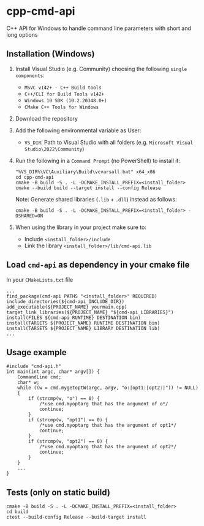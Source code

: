 # cpp-cmd-api
C++ API for Windows to handle command line parameters with short and long options

## Installation (Windows)
1. Install Visual Studio (e.g. Community) choosing the following `single components`:
    - `MSVC v142+ - C++ Build tools`
    - `C++/CLI for Build Tools v142+`
    - `Windows 10 SDK (10.2.20348.0+)`
    - `CMake C++ Tools for Windows`

2. Download the repository

3. Add the following environmental variable as User:
    - `VS_DIR`: Path to Visual Studio with all folders (e.g. `Microsoft Visual Studio\2022\Community`)

4. Run the following in a `Command Prompt` (no PowerShell) to install it:
    ```
    "%VS_DIR%\VC\Auxiliary\Build\vcvarsall.bat" x64_x86
    cd cpp-cmd-api
    cmake -B build -S . -L -DCMAKE_INSTALL_PREFIX=<install_folder>
    cmake --build build --target install --config Release
    ```
    Note: Generate shared libraries (`.lib` + `.dll`) instead as follows:
    ```
    cmake -B build -S . -L -DCMAKE_INSTALL_PREFIX=<install_folder> -DSHARED=ON
    ```
5. When using the library in your project make sure to:
    - Include `<install_folder>/include`
    - Link the library `<install_folder>/lib/cmd-api.lib`


## Load `cmd-api` as dependency in your cmake file
In your `CMakeLists.txt` file
```
...
find_package(cmd-api PATHS "<install_folder>" REQUIRED)
include_directories(${cmd-api_INCLUDE_DIR})
add_executable(${PROJECT_NAME} yourmain.cpp)
target_link_libraries(${PROJECT_NAME} "${cmd-api_LIBRARIES}")
install(FILES ${cmd-api_RUNTIME} DESTINATION bin)
install(TARGETS ${PROJECT_NAME} RUNTIME DESTINATION bin)
install(TARGETS ${PROJECT_NAME} LIBRARY DESTINATION lib)
...
```

## Usage example
```
#include "cmd-api.h"
int main(int argc, char* argv[]) {
    CommandLine cmd;
    char* w;
    while ((w = cmd.mygetoptW(argc, argv, "o:|opt1:|opt2:|")) != NULL)
    {
        if (strcmp(w, "o") == 0) {
            /*use cmd.myoptarg that has the argument of o*/
            continue;
        }
        if (strcmp(w, "opt1") == 0) {
            /*use cmd.myoptarg that has the argument of opt1*/
            continue;
        }
        if (strcmp(w, "opt2") == 0) {
            /*use cmd.myoptarg that has the argument of opt2*/
            continue;
        }
    }
    ...
}
```

## Tests (only on static build)
```
cmake -B build -S . -L -DCMAKE_INSTALL_PREFIX=<install_folder>
cd build
ctest --build-config Release --build-target install
```
